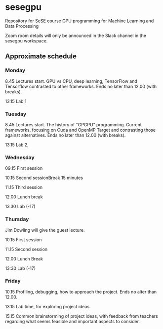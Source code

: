 # sesegpu
Repository for SeSE course GPU programming for Machine Learning and Data Processing

Zoom room details will only be announced in the Slack channel in the sesegpu workspace.

## Approximate schedule

### Monday
8.45 Lectures start. GPU vs CPU, deep learning, TensorFlow and Tensorflow contrasted to other frameworks. Ends no later than 12.00 (with breaks).

13.15 Lab 1

### Tuesday
8.45 Lectures start. The history of "GPGPU" programming. Current frameworks, focusing on Cuda and OpenMP Target and contrasting those against alternatives. Ends no later than 12.00 (with breaks).

13.15 Lab 2,

### Wednesday
09.15 First session

10.15 Second sessionBreak 15 minutes

11.15 Third session

12.00 Lunch break

13.30 Lab (-17)

### Thursday
Jim Dowling will give the guest lecture.

10.15 First session

11.15 Second session

12.00 Lunch Break

13:30 Lab (-17)

### Friday
10.15 Profiling, debugging, how to approach the project. Ends no alter than 12.00.

13.15 Lab time, for exploring project ideas.

15.15 Common brainstorming of project ideas, with feedback from teachers regarding what seems feasible and important aspects to consider.



